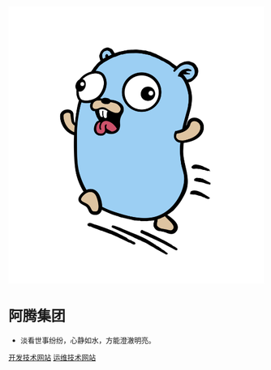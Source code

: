 ![logo](./_media/logo.svg ':size=15%')



# 阿腾集团

- 淡看世事纷纷，心静如水，方能澄澈明亮。



[开发技术网站](https://kongyu666.github.io/dev/)
[运维技术网站](https://kongyu666.github.io/ops/)



